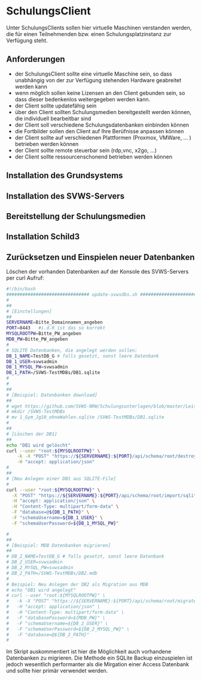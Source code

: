 # SchulungsClient

Unter SchulungsClients sollen hier virtuelle Maschinen verstanden werden, die für einen Teilnehmenden bzw. einen Schulungsplatzinstanz zur Verfügung steht.

## Anforderungen

+ der SchulungsClient sollte eine virtuelle Maschine sein, so dass unabhängig von der zur Verfügung stehenden Hardware geabreitet werden kann
+ wenn möglich sollen keine Lizensen an den Client gebunden sein, so dass dieser bedenkenlos weitergegeben werden kann.
+ der Client sollte updatefähig sein
+ über den Client sollten Schulungsmedien bereitgestellt werden können, die individuell bearbeitbar sind 
+ der Client soll verschiedene Schulungsdatenbanken einbinden können
+ die Fortbilder sollen den Client auf Ihre Berüfnisse anpassen können
+ der Client sollte auf verschiedenen Plattformen (Proxmox, VMWare, ... ) betrieben werden können
+ der Client sollte remote steuerbar sein (rdp,vnc, x2go, ...)
+ der Client sollte ressourcenschonend betrieben werden können

## Installation des Grundsystems

## Installation des SVWS-Servers

## Bereitstellung der Schulungsmedien

## Installation Schild3

## Zurücksetzen und Einspielen neuer Datenbanken

Löschen der vorhanden Datenbanken auf der Konsole des SVWS-Servers per curl Aufruf:

```bash
#!/bin/bash
############################### update-svwsdbs.sh #########################################
#
##
# [Einstellungen]
##
SERVERNAME=Bitte_Domainnamen_angeben
PORT=8443   #i.d.R ist das so korrekt 
MYSQLROOTPW=Bitte_PW_angeben
MDB_PW=Bitte_PW_angeben
#
# SQLITE Datenbanken, die angelegt werden sollen:
DB_1_NAME=TestDB_G # falls gesetzt, sonst leere Datenbank
DB_1_USER=svwsadmin
DB_1_MYSQL_PW=svwsadmin
DB_1_PATH=/SVWS-TestMDBs/DB1.sqlite
#
#
##
# [Beispiel: Datenbanken download]
##
# wget https://github.com/SVWS-NRW/Schulungsunterlagen/blob/master/LeistungsdatenSekII/DB/1_Gym_Jg10_ohneWahlen.sqlite
# mkdir /SVWS-TestMDBs                
# mv 1_Gym_Jg10_ohneWahlen.sqlite /SVWS-TestMDBs/DB1.sqlite
#
## 
# [Löschen der DB1]
## 
echo "DB1 wird gelöscht"
curl --user "root:${MYSQLROOTPW}" \
	-k -X "POST" "https://${SERVERNAME}:${PORT}/api/schema/root/destroy/${DB_1_NAME}" \
	-H "accept: application/json"
#
##
# [Neu Anlegen einer DB1 aus SQLITE-File]
#
curl --user "root:${MYSQLROOTPW}" \
  -X "POST" "https://${SERVERNAME}:${PORT}/api/schema/root/import/sqlite/${DB_1_NAME}" \
  -H "accept: application/json" \
  -H "Content-Type: multipart/form-data" \
  -F "database=@${DB_1_PATH}" \
  -F "schemaUsername=${DB_1_USER}" \
  -F "schemaUserPassword=${DB_1_MYSQL_PW}" 

#
##
# [Beispiel: MDB Datenbanken migrieren]
##
# DB_2_NAME=TestDB_G # falls gesetzt, sonst leere Datenbank
# DB_2_USER=svwsadmin
# DB_2_MYSQL_PW=svwsadmin
# DB_2_PATH=/SVWS-TestMDBs/DB2.mdb
#
# Beispiel: Neu Anlegen der DB2 als Migration aus MDB
# echo "DB1 wird angelegt"
# curl --user "root:${MYSQLROOTPW}" \
#	-k -X "POST" "https://${SERVERNAME}:${PORT}/api/schema/root/migrate/mdb/${DB_2_NAME}" \
#	-H "accept: application/json" \
#	-H "Content-Type: multipart/form-data" \
#	-F "databasePassword=${MDB_PW}" \
#	-F "schemaUsername=${DB_2_USER}" \
#	-F "schemaUserPassword=${DB_2_MYSQL_PW}" \ 
#	-F "database=@${DB_2_PATH}"
#

``` 
Im Skript auskommentiert ist hier die Möglichkeit auch vorhandene Datenbanken zu migrieren. Die Methode ein SQLite Backup einzuspielen ist jedoch wesentlich performanter als die Mirgation einer Access Datenbank und sollte hier primär verwendet werden. 



